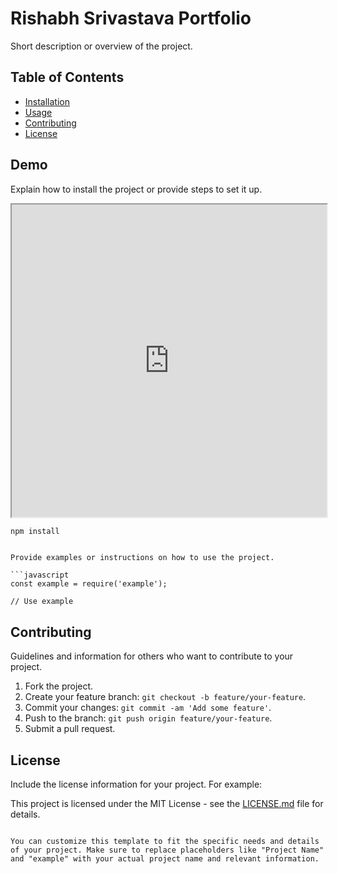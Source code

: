 

# Rishabh Srivastava Portfolio

Short description or overview of the project.

## Table of Contents

- [Installation](#installation)
- [Usage](#usage)
- [Contributing](#contributing)
- [License](#license)

## Demo

Explain how to install the project or provide steps to set it up.

<iframe src="https://srivastavarishabh.in" width="100%" height="500px"></iframe>

```bash
npm install
```

```## Usage

Provide examples or instructions on how to use the project.

```javascript
const example = require('example');

// Use example
```

## Contributing

Guidelines and information for others who want to contribute to your project.

1. Fork the project.
2. Create your feature branch: `git checkout -b feature/your-feature`.
3. Commit your changes: `git commit -am 'Add some feature'`.
4. Push to the branch: `git push origin feature/your-feature`.
5. Submit a pull request.

## License

Include the license information for your project. For example:

This project is licensed under the MIT License - see the [LICENSE.md](LICENSE.md) file for details.
```

You can customize this template to fit the specific needs and details of your project. Make sure to replace placeholders like "Project Name" and "example" with your actual project name and relevant information.
